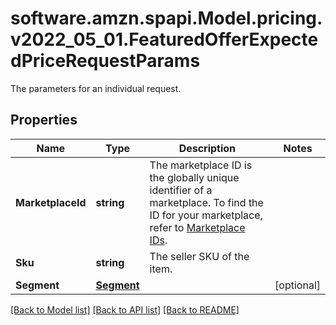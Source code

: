 # software.amzn.spapi.Model.pricing.v2022_05_01.FeaturedOfferExpectedPriceRequestParams
The parameters for an individual request.

## Properties

Name | Type | Description | Notes
------------ | ------------- | ------------- | -------------
**MarketplaceId** | **string** | The marketplace ID is the globally unique identifier of a marketplace. To find the ID for your marketplace, refer to [Marketplace IDs](https://developer-docs.amazon.com/sp-api/docs/marketplace-ids). | 
**Sku** | **string** | The seller SKU of the item. | 
**Segment** | [**Segment**](Segment.md) |  | [optional] 

[[Back to Model list]](../README.md#documentation-for-models) [[Back to API list]](../README.md#documentation-for-api-endpoints) [[Back to README]](../README.md)

